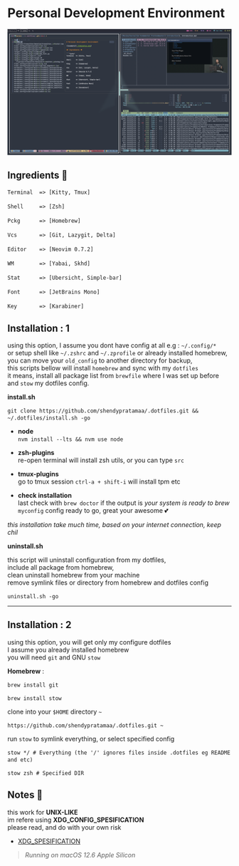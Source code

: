 # Personal Development Environment

![example](./ohmysetup.png)

## Ingredients 🥘

```"info"
Terminal  => [Kitty, Tmux]

Shell     => [Zsh]

Pckg      => [Homebrew]

Vcs       => [Git, Lazygit, Delta]

Editor    => [Neovim 0.7.2]

WM        => [Yabai, Skhd]

Stat      => [Ubersicht, Simple-bar]

Font      => [JetBrains Mono]

Key       => [Karabiner]
```

## Installation : 1

using this option, I assume you dont have config at all e.g : `~/.config/*`\
or setup shell like `~/.zshrc` and `~/.zprofile` or already installed homebrew, \
you can move your `old_config` to another directory for backup, \
this scripts bellow will install `homebrew` and sync with my `dotfiles` \
it means, install all package list from `brewfile` where I was set up before \
and `stow` my dotfiles config.

**install.sh**

```git"
git clone https://github.com/shendypratamaa/.dotfiles.git && ~/.dotfiles/install.sh -go
```

- **node** \
     `nvm install --lts && nvm use node`

- **zsh-plugins** \
     re-open terminal will install zsh utils, or you can type `src`

- **tmux-plugins** \
     go to tmux session `ctrl-a + shift-i` will install tpm etc

- **check installation**\
     last check with `brew doctor` if the output is _your system is ready to brew_ \
     `myconfig` config ready to go, great your awesome 💕

_this installation take much time, based on your internet connection, keep chil_

**uninstall.sh**

this script will uninstall configuration from my dotfiles, \
include all package from homebrew, \
clean uninstall homebrew from your machine \
remove symlink files or directory from homebrew and dotfiles config

```git"
uninstall.sh -go
```

<hr>

## Installation : 2

using this option, you will get only my configure dotfiles \
I assume you already installed homebrew \
you will need `git` and GNU `stow`

**Homebrew** :

```"git"
brew install git
```

```"git"
brew install stow
```

clone into your `$HOME` directory `~`

```"git"
https://github.com/shendypratamaa/.dotfiles.git ~
```

run `stow` to symlink everything, or select specified config

```"git"
stow */ # Everything (the '/' ignores files inside .dotfiles eg README and etc)
```

```"git"
stow zsh # Specified DIR
```

## Notes 📖

this work for **UNIX-LIKE**\
im refere using **XDG_CONFIG_SPESIFICATION**\
please read, and do with your own risk

- [XDG_SPESIFICATION](https://specifications.freedesktop.org/basedir-spec/basedir-spec-latest.html)

> _Running on macOS 12.6 Apple Silicon_
